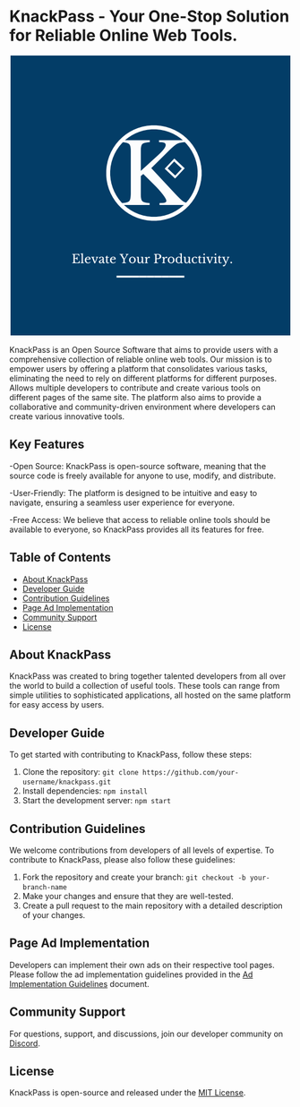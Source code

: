 # KnackPass - Your One-Stop Solution for Reliable Online Web Tools.


<p align="center">
  <img src="KnackPassLogo.png" alt="KnackPass Logo">
</p>



KnackPass is an Open Source Software that aims to provide users with a comprehensive collection of reliable online web tools. Our mission is to empower users by offering a platform that consolidates various tasks, eliminating the need to rely on different platforms for different purposes. Allows multiple developers to contribute and create various tools on different pages of the same site. The platform also aims to provide a collaborative and community-driven environment where developers can create various innovative tools.


## Key Features

-Open Source: KnackPass is open-source software, meaning that the source code is freely available for anyone to use, modify, and distribute.

-User-Friendly: The platform is designed to be intuitive and easy to navigate, ensuring a seamless user experience for everyone.

-Free Access: We believe that access to reliable online tools should be available to everyone, so KnackPass provides all its features for free.

## Table of Contents

- [About KnackPass](#about-knackpass)
- [Developer Guide](#developer-guide)
- [Contribution Guidelines](#contribution-guidelines)
- [Page Ad Implementation](#page-ad-implementation)
- [Community Support](#community-support)
- [License](#license)


## About KnackPass

KnackPass was created to bring together talented developers from all over the world to build a collection of useful tools. These tools can range from simple utilities to sophisticated applications, all hosted on the same platform for easy access by users.

## Developer Guide

To get started with contributing to KnackPass, follow these steps:

1. Clone the repository: `git clone https://github.com/your-username/knackpass.git`
2. Install dependencies: `npm install`
3. Start the development server: `npm start`

## Contribution Guidelines

We welcome contributions from developers of all levels of expertise. To contribute to KnackPass, please also follow these guidelines:

1. Fork the repository and create your branch: `git checkout -b your-branch-name`
2. Make your changes and ensure that they are well-tested.
3. Create a pull request to the main repository with a detailed description of your changes.

## Page Ad Implementation

Developers can implement their own ads on their respective tool pages. Please follow the ad implementation guidelines provided in the [Ad Implementation Guidelines](ad-guidelines.md) document.

## Community Support

For questions, support, and discussions, join our developer community on [Discord](https://example.com/knackpass-slack).

## License

KnackPass is open-source and released under the [MIT License](LICENSE.md).
